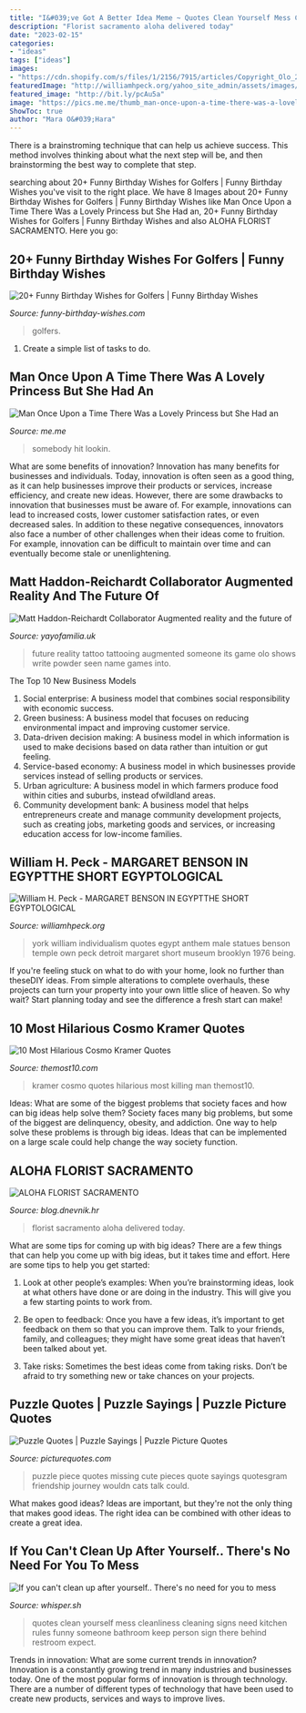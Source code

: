 ```yaml
---
title: "I&#039;ve Got A Better Idea Meme ~ Quotes Clean Yourself Mess Cleanliness Cleaning Signs Need Kitchen Rules Funny Someone Bathroom Keep Person Sign There Behind Restroom Expect"
description: "Florist sacramento aloha delivered today"
date: "2023-02-15"
categories:
- "ideas"
tags: ["ideas"]
images:
- "https://cdn.shopify.com/s/files/1/2156/7915/articles/Copyright_Olo_2_1200x600_crop_center.png?v=1570784812"
featuredImage: "http://williamhpeck.org/yahoo_site_admin/assets/images/mentuemhet2.302113547_std.jpg"
featured_image: "http://bit.ly/pcAu5a"
image: "https://pics.me.me/thumb_man-once-upon-a-time-there-was-a-lovely-princess-62027460.png"
ShowToc: true
author: "Mara O&#039;Hara"
---
```



There is a brainstroming technique that can help us achieve success. This method involves thinking about what the next step will be, and then brainstorming the best way to complete that step.

	

		
searching about 20+ Funny Birthday Wishes for Golfers | Funny Birthday Wishes you've visit to the right place. We have 8 Images about 20+ Funny Birthday Wishes for Golfers | Funny Birthday Wishes like Man Once Upon a Time There Was a Lovely Princess but She Had an, 20+ Funny Birthday Wishes for Golfers | Funny Birthday Wishes and also ALOHA FLORIST SACRAMENTO. Here you go:
		
    
## 20+ Funny Birthday Wishes For Golfers | Funny Birthday Wishes

<img loading=lazy src="https://funny-birthday-wishes.com/wp-content/uploads/2019/06/Happy-birthday-old-man-That-golf-cart-is-become-more-of-a-necessity-than-a-luxury-1-300x207.jpg" onerror="this.onerror=null;this.src='https://tse1.mm.bing.net/th?id=OIP.4J1bNKNBwv9BZz_LYbn9mwAAAA&amp;pid=15.1';" alt="20+ Funny Birthday Wishes for Golfers | Funny Birthday Wishes">

_Source: funny-birthday-wishes.com_

>golfers. 

	

1. Create a simple list of tasks to do.

    
## Man Once Upon A Time There Was A Lovely Princess But She Had An

<img loading=lazy src="https://pics.me.me/thumb_man-once-upon-a-time-there-was-a-lovely-princess-62027460.png" onerror="this.onerror=null;this.src='https://tse2.mm.bing.net/th?id=OIP.H9pnGtTHY7uDDiq5uQkM0wAAAA&amp;pid=15.1';" alt="Man Once Upon a Time There Was a Lovely Princess but She Had an">

_Source: me.me_

>somebody hit lookin. 

	

What are some benefits of innovation?
Innovation has many benefits for businesses and individuals. Today, innovation is often seen as a good thing, as it can help businesses improve their products or services, increase efficiency, and create new ideas. However, there are some drawbacks to innovation that businesses must be aware of. For example, innovations can lead to increased costs, lower customer satisfaction rates, or even decreased sales. In addition to these negative consequences, innovators also face a number of other challenges when their ideas come to fruition. For example, innovation can be difficult to maintain over time and can eventually become stale or unenlightening.

    
## Matt Haddon-Reichardt Collaborator Augmented Reality And The Future Of

<img loading=lazy src="https://cdn.shopify.com/s/files/1/2156/7915/articles/Copyright_Olo_2_1200x600_crop_center.png?v=1570784812" onerror="this.onerror=null;this.src='https://tse1.mm.bing.net/th?id=OIP.fGYLVUCXCzo8kfTkiTyt7gHaDt&amp;pid=15.1';" alt="Matt Haddon-Reichardt Collaborator Augmented reality and the future of">

_Source: yayofamilia.uk_

>future reality tattoo tattooing augmented someone its game olo shows write powder seen name games into. 

	

The Top 10 New Business Models
1. Social enterprise: A business model that combines social responsibility with economic success.
2. Green business: A business model that focuses on reducing environmental impact and improving customer service.
3. Data-driven decision making: A business model in which information is used to make decisions based on data rather than intuition or gut feeling.
4. Service-based economy: A business model in which businesses provide services instead of selling products or services. 
5. Urban agriculture: A business model in which farmers produce food within cities and suburbs, instead ofwildland areas. 
6. Community development bank: A business model that helps entrepreneurs create and manage community development projects, such as creating jobs, marketing goods and services, or increasing education access for low-income families.

    
## William H. Peck - MARGARET BENSON IN EGYPTTHE SHORT EGYPTOLOGICAL

<img loading=lazy src="http://williamhpeck.org/yahoo_site_admin/assets/images/mentuemhet2.302113547_std.jpg" onerror="this.onerror=null;this.src='https://tse2.mm.bing.net/th?id=OIP.PiaC6mD6r9b9q9uzQhbQCQAAAA&amp;pid=15.1';" alt="William H. Peck - MARGARET BENSON IN EGYPTTHE SHORT EGYPTOLOGICAL">

_Source: williamhpeck.org_

>york william individualism quotes egypt anthem male statues benson temple own peck detroit margaret short museum brooklyn 1976 being. 

	

If you're feeling stuck on what to do with your home, look no further than theseDIY ideas. From simple alterations to complete overhauls, these projects can turn your property into your own little slice of heaven. So why wait? Start planning today and see the difference a fresh start can make!

    
## 10 Most Hilarious Cosmo Kramer Quotes‏

<img loading=lazy src="http://www.themost10.com/wp-content/uploads/2012/05/Cosmo-Kramer-3.jpg" onerror="this.onerror=null;this.src='https://tse4.mm.bing.net/th?id=OIP.52S6ZRNhHLOPW3WWZ7Kc_QHaFj&amp;pid=15.1';" alt="10 Most Hilarious Cosmo Kramer Quotes‏">

_Source: themost10.com_

>kramer cosmo quotes hilarious most killing man themost10. 

	

Ideas: What are some of the biggest problems that society faces and how can big ideas help solve them?
Society faces many big problems, but some of the biggest are delinquency, obesity, and addiction. One way to help solve these problems is through big ideas. Ideas that can be implemented on a large scale could help change the way society function.

    
## ALOHA FLORIST SACRAMENTO

<img loading=lazy src="http://bit.ly/pcAu5a" onerror="this.onerror=null;this.src='https://tse1.mm.bing.net/th?id=OIP.EzBhebizNEl-U1fLw8aUOQAAAA&amp;pid=15.1';" alt="ALOHA FLORIST SACRAMENTO">

_Source: blog.dnevnik.hr_

>florist sacramento aloha delivered today. 

	

What are some tips for coming up with big ideas?
There are a few things that can help you come up with big ideas, but it takes time and effort. Here are some tips to help you get started:
1. Look at other people’s examples: When you’re brainstorming ideas, look at what others have done or are doing in the industry. This will give you a few starting points to work from.

2. Be open to feedback: Once you have a few ideas, it’s important to get feedback on them so that you can improve them. Talk to your friends, family, and colleagues; they might have some great ideas that haven’t been talked about yet.

3. Take risks: Sometimes the best ideas come from taking risks. Don’t be afraid to try something new or take chances on your projects.

    
## Puzzle Quotes | Puzzle Sayings | Puzzle Picture Quotes

<img loading=lazy src="http://img.picturequotes.com/2/689/688568/puzzle-quote-about-love-2-picture-quote-1.jpg" onerror="this.onerror=null;this.src='https://tse2.mm.bing.net/th?id=OIP.UN-0jrexLphXE_Cxc6I5IwHaFj&amp;pid=15.1';" alt="Puzzle Quotes | Puzzle Sayings | Puzzle Picture Quotes">

_Source: picturequotes.com_

>puzzle piece quotes missing cute pieces quote sayings quotesgram friendship journey wouldn cats talk could. 

	

What makes good ideas?
Ideas are important, but they're not the only thing that makes good ideas. The right idea can be combined with other ideas to create a great idea.

    
## If You Can&#039;t Clean Up After Yourself.. There&#039;s No Need For You To Mess

<img loading=lazy src="http://cdn-webimages.wimages.net/05101afebda0f6587766b54299039bd9d7cee7.jpg?v=3" onerror="this.onerror=null;this.src='https://tse3.mm.bing.net/th?id=OIP.uNvPOAimG7Xyl8T3lF8RYQHaKp&amp;pid=15.1';" alt="If you can&#039;t clean up after yourself.. There&#039;s no need for you to mess">

_Source: whisper.sh_

>quotes clean yourself mess cleanliness cleaning signs need kitchen rules funny someone bathroom keep person sign there behind restroom expect. 

	

Trends in innovation: What are some current trends in innovation?
Innovation is a constantly growing trend in many industries and businesses today. One of the most popular forms of innovation is through technology. There are a number of different types of technology that have been used to create new products, services and ways to improve lives.

